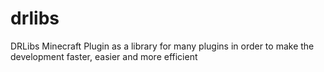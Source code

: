 # drlibs
DRLibs Minecraft Plugin as a library for many plugins in order to make the development faster, easier and more efficient 
